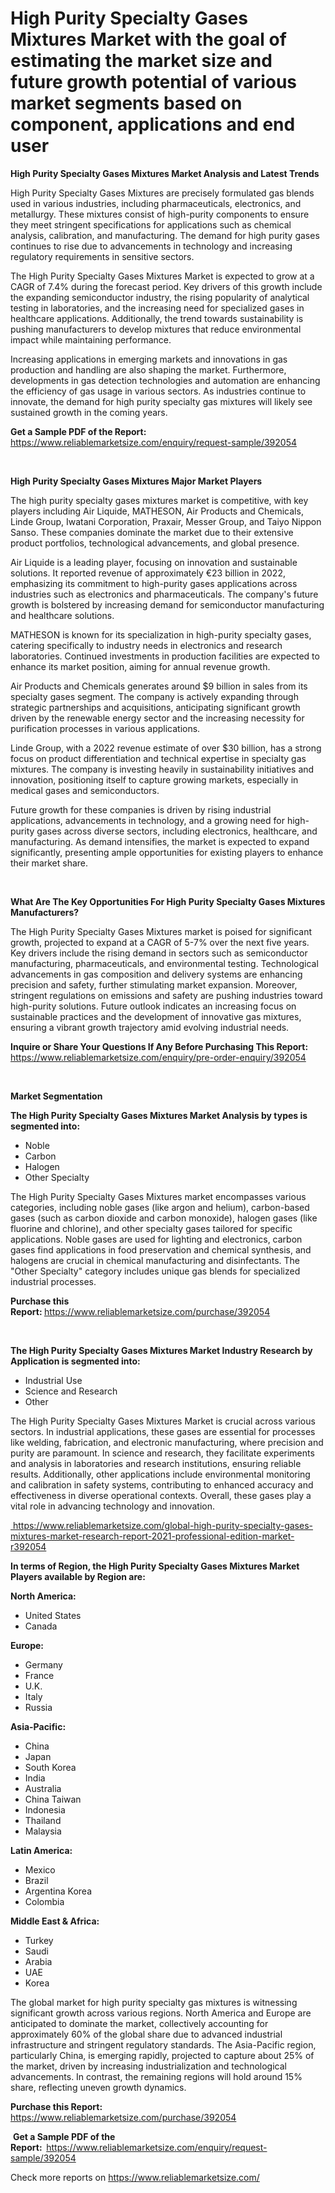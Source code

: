 <p><h1>High Purity Specialty Gases Mixtures Market with the goal of estimating the market size and future growth potential of various market segments based on component, applications and end user</h1></p><p><strong>High Purity Specialty Gases Mixtures Market Analysis and Latest Trends</strong></p>
<p><p>High Purity Specialty Gases Mixtures are precisely formulated gas blends used in various industries, including pharmaceuticals, electronics, and metallurgy. These mixtures consist of high-purity components to ensure they meet stringent specifications for applications such as chemical analysis, calibration, and manufacturing. The demand for high purity gases continues to rise due to advancements in technology and increasing regulatory requirements in sensitive sectors.</p><p>The High Purity Specialty Gases Mixtures Market is expected to grow at a CAGR of 7.4% during the forecast period. Key drivers of this growth include the expanding semiconductor industry, the rising popularity of analytical testing in laboratories, and the increasing need for specialized gases in healthcare applications. Additionally, the trend towards sustainability is pushing manufacturers to develop mixtures that reduce environmental impact while maintaining performance.</p><p>Increasing applications in emerging markets and innovations in gas production and handling are also shaping the market. Furthermore, developments in gas detection technologies and automation are enhancing the efficiency of gas usage in various sectors. As industries continue to innovate, the demand for high purity specialty gas mixtures will likely see sustained growth in the coming years.</p></p>
<p><strong>Get a Sample PDF of the Report:&nbsp;</strong> <a href="https://www.reliablemarketsize.com/enquiry/request-sample/392054?utm_campaign=2996&utm_medium=2&utm_source=Github&utm_content=ia&utm_term=29032025&utm_id=high-purity-specialty-gases-mixtures">https://www.reliablemarketsize.com/enquiry/request-sample/392054</a></p>
<p>&nbsp;</p>
<p><strong>High Purity Specialty Gases Mixtures Major Market Players</strong></p>
<p><p>The high purity specialty gases mixtures market is competitive, with key players including Air Liquide, MATHESON, Air Products and Chemicals, Linde Group, Iwatani Corporation, Praxair, Messer Group, and Taiyo Nippon Sanso. These companies dominate the market due to their extensive product portfolios, technological advancements, and global presence.</p><p>Air Liquide is a leading player, focusing on innovation and sustainable solutions. It reported revenue of approximately €23 billion in 2022, emphasizing its commitment to high-purity gases applications across industries such as electronics and pharmaceuticals. The company's future growth is bolstered by increasing demand for semiconductor manufacturing and healthcare solutions.</p><p>MATHESON is known for its specialization in high-purity specialty gases, catering specifically to industry needs in electronics and research laboratories. Continued investments in production facilities are expected to enhance its market position, aiming for annual revenue growth.</p><p>Air Products and Chemicals generates around $9 billion in sales from its specialty gases segment. The company is actively expanding through strategic partnerships and acquisitions, anticipating significant growth driven by the renewable energy sector and the increasing necessity for purification processes in various applications.</p><p>Linde Group, with a 2022 revenue estimate of over $30 billion, has a strong focus on product differentiation and technical expertise in specialty gas mixtures. The company is investing heavily in sustainability initiatives and innovation, positioning itself to capture growing markets, especially in medical gases and semiconductors.</p><p>Future growth for these companies is driven by rising industrial applications, advancements in technology, and a growing need for high-purity gases across diverse sectors, including electronics, healthcare, and manufacturing. As demand intensifies, the market is expected to expand significantly, presenting ample opportunities for existing players to enhance their market share.</p></p>
<p>&nbsp;</p>
<p><strong>What Are The Key Opportunities For High Purity Specialty Gases Mixtures Manufacturers?</strong></p>
<p><p>The High Purity Specialty Gases Mixtures market is poised for significant growth, projected to expand at a CAGR of 5-7% over the next five years. Key drivers include the rising demand in sectors such as semiconductor manufacturing, pharmaceuticals, and environmental testing. Technological advancements in gas composition and delivery systems are enhancing precision and safety, further stimulating market expansion. Moreover, stringent regulations on emissions and safety are pushing industries toward high-purity solutions. Future outlook indicates an increasing focus on sustainable practices and the development of innovative gas mixtures, ensuring a vibrant growth trajectory amid evolving industrial needs.</p></p>
<p><strong>Inquire or Share Your Questions If Any Before Purchasing This Report:</strong> <a href="https://www.reliablemarketsize.com/enquiry/pre-order-enquiry/392054?utm_campaign=2996&utm_medium=2&utm_source=Github&utm_content=ia&utm_term=29032025&utm_id=high-purity-specialty-gases-mixtures">https://www.reliablemarketsize.com/enquiry/pre-order-enquiry/392054</a></p>
<p>&nbsp;</p>
<p><strong>Market Segmentation</strong></p>
<p><strong>The High Purity Specialty Gases Mixtures Market Analysis by types is segmented into:</strong></p>
<p><ul><li>Noble</li><li>Carbon</li><li>Halogen</li><li>Other Specialty</li></ul></p>
<p><p>The High Purity Specialty Gases Mixtures market encompasses various categories, including noble gases (like argon and helium), carbon-based gases (such as carbon dioxide and carbon monoxide), halogen gases (like fluorine and chlorine), and other specialty gases tailored for specific applications. Noble gases are used for lighting and electronics, carbon gases find applications in food preservation and chemical synthesis, and halogens are crucial in chemical manufacturing and disinfectants. The "Other Specialty" category includes unique gas blends for specialized industrial processes.</p></p>
<p><strong>Purchase this Report:&nbsp;</strong><a href="https://www.reliablemarketsize.com/purchase/392054?utm_campaign=2996&utm_medium=2&utm_source=Github&utm_content=ia&utm_term=29032025&utm_id=high-purity-specialty-gases-mixtures">https://www.reliablemarketsize.com/purchase/392054</a></p>
<p>&nbsp;</p>
<p><strong>The High Purity Specialty Gases Mixtures Market Industry Research by Application is segmented into:</strong></p>
<p><ul><li>Industrial Use</li><li>Science and Research</li><li>Other</li></ul></p>
<p><p>The High Purity Specialty Gases Mixtures Market is crucial across various sectors. In industrial applications, these gases are essential for processes like welding, fabrication, and electronic manufacturing, where precision and purity are paramount. In science and research, they facilitate experiments and analysis in laboratories and research institutions, ensuring reliable results. Additionally, other applications include environmental monitoring and calibration in safety systems, contributing to enhanced accuracy and effectiveness in diverse operational contexts. Overall, these gases play a vital role in advancing technology and innovation.</p></p>
<p><a href="https://www.reliablemarketsize.com/global-high-purity-specialty-gases-mixtures-market-research-report-2021-professional-edition-market-r392054?utm_campaign=2996&utm_medium=2&utm_source=Github&utm_content=ia&utm_term=29032025&utm_id=high-purity-specialty-gases-mixtures">&nbsp;https://www.reliablemarketsize.com/global-high-purity-specialty-gases-mixtures-market-research-report-2021-professional-edition-market-r392054</a></p>
<p><strong>In terms of Region, the High Purity Specialty Gases Mixtures Market Players available by Region are:</strong></p>
<p>
    <p> <strong> North America: </strong>
        <ul>
            <li>United States</li>
            <li>Canada</li>
        </ul>
        </p> 
    <p> <strong> Europe: </strong>
        <ul>
            <li>Germany</li>
            <li>France</li>
            <li>U.K.</li>
            <li>Italy</li>
            <li>Russia</li>
        </ul>
        </p> 
    <p> <strong> Asia-Pacific: </strong>
        <ul>
            <li>China</li>
            <li>Japan</li>
            <li>South Korea</li>
            <li>India</li>
            <li>Australia</li>
            <li>China Taiwan</li>
            <li>Indonesia</li>
            <li>Thailand</li>
            <li>Malaysia</li>
        </ul>
        </p> 
    <p> <strong> Latin America: </strong>
        <ul>
            <li>Mexico</li>
            <li>Brazil</li>
            <li>Argentina Korea</li>
            <li>Colombia</li>
        </ul>
        </p> 
    <p> <strong> Middle East & Africa: </strong>
        <ul>
            <li>Turkey</li>
            <li>Saudi</li>
            <li>Arabia</li>
            <li>UAE</li>
            <li>Korea</li>
        </ul>
    </p>
    </p>
<p><p>The global market for high purity specialty gas mixtures is witnessing significant growth across various regions. North America and Europe are anticipated to dominate the market, collectively accounting for approximately 60% of the global share due to advanced industrial infrastructure and stringent regulatory standards. The Asia-Pacific region, particularly China, is emerging rapidly, projected to capture about 25% of the market, driven by increasing industrialization and technological advancements. In contrast, the remaining regions will hold around 15% share, reflecting uneven growth dynamics.</p></p>
<p><strong>Purchase this Report: </strong><a href="https://www.reliablemarketsize.com/purchase/392054?utm_campaign=2996&utm_medium=2&utm_source=Github&utm_content=ia&utm_term=29032025&utm_id=high-purity-specialty-gases-mixtures">https://www.reliablemarketsize.com/purchase/392054</a></p>
<p>&nbsp;<strong>Get a Sample PDF of the Report:&nbsp;&nbsp;</strong><a href="https://www.reliablemarketsize.com/enquiry/request-sample/392054?utm_campaign=2996&utm_medium=2&utm_source=Github&utm_content=ia&utm_term=29032025&utm_id=high-purity-specialty-gases-mixtures">https://www.reliablemarketsize.com/enquiry/request-sample/392054</a></p>
<p><strong></strong></p>
<p>Check more reports on <a href="https://www.reliablemarketsize.com/?utm_campaign=2996&utm_medium=2&utm_source=Github&utm_content=ia&utm_term=29032025&utm_id=high-purity-specialty-gases-mixtures">https://www.reliablemarketsize.com/</a></p>